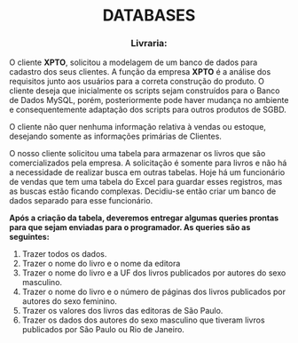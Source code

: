 <h1 align="center">
  DATABASES
</h1>

<h3 align="center">
    Livraria:
</h3>

 O cliente __XPTO__, solicitou a modelagem de um banco de dados para cadastro dos seus clientes. A função da empresa __XPTO__ é a análise dos requisitos junto aos usuários para a correta construção do produto. O cliente deseja que inicialmente os scripts sejam construídos 
 para o Banco de Dados MySQL, porém, posteriormente pode haver mudança no ambiente e consequentemente adaptação dos scripts para outros produtos de SGBD.

 O cliente não quer nenhuma informação relativa à vendas ou estoque, desejando somente as informações primárias de Clientes.

 O nosso cliente solicitou uma tabela para armazenar os livros que são comercializados pela empresa. A solicitação é somente para livros e não há a necessidade de realizar busca em outras tabelas. Hoje há um funcionário de vendas que tem uma tabela do Excel para guardar 
 esses registros, mas as buscas estão ficando complexas. Decidiu-se então criar um banco de dados separado para esse funcionário.
 
 **Após a criação da tabela, deveremos entregar algumas queries prontas para que sejam enviadas para o programador. As queries são as seguintes:**

  1. Trazer todos os dados.
  2. Trazer o nome do livro e o nome da editora
  3. Trazer o nome do livro e a UF dos livros publicados por autores do sexo masculino.
  4. Trazer o nome do livro e o número de páginas dos livros publicados por autores do sexo feminino.
  5. Trazer os valores dos livros das editoras de São Paulo.
  6. Trazer os dados dos autores do sexo masculino que tiveram livros publicados por São Paulo ou Rio de Janeiro.

